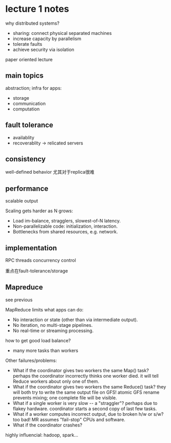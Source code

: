 # lecture 1 notes

why distributed systems?

- sharing: connect physical separated machines
- increase capacity by parallelism
- tolerate faults
- achieve security via isolation

paper oriented lecture

## main topics

abstraction; infra for apps:
- storage
- communication
- computation

## fault tolerance

- availablity
- recoverablity
-> relicated servers

## consistency

well-defined behavior 尤其对于replica很难

## performance

scalable output

  Scaling gets harder as N grows:
- Load im-balance, stragglers, slowest-of-N latency.
- Non-parallelizable code: initialization, interaction.
- Bottlenecks from shared resources, e.g. network.

## implementation

RPC
threads
concurrency control

重点在fault-tolerance/storage

## Mapreduce

see previous

MapReduce limits what apps can do:
- No interaction or state (other than via intermediate output).
- No iteration, no multi-stage pipelines.
- No real-time or streaming processing.

how to get good load balance?
- many more tasks than workers

Other failures/problems:
  * What if the coordinator gives two workers the same Map() task?
    perhaps the coordinator incorrectly thinks one worker died.
    it will tell Reduce workers about only one of them.
  * What if the coordinator gives two workers the same Reduce() task?
    they will both try to write the same output file on GFS!
    atomic GFS rename prevents mixing; one complete file will be visible.
  * What if a single worker is very slow -- a "straggler"?
    perhaps due to flakey hardware.
    coordinator starts a second copy of last few tasks.
  * What if a worker computes incorrect output, due to broken h/w or s/w?
    too bad! MR assumes "fail-stop" CPUs and software.
  * What if the coordinator crashes?

highly influencial: hadoop, spark...
